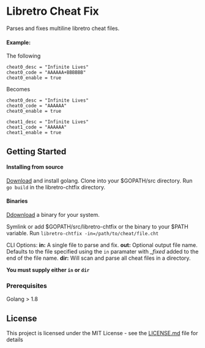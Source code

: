 # Libretro Cheat Fix

Parses and fixes multiline libretro cheat files.

#### Example:
The following
```
cheat0_desc = "Infinite Lives"
cheat0_code = "AAAAAA+BBBBBB"
cheat0_enable = true
```

Becomes
```
cheat0_desc = "Infinite Lives"
cheat0_code = "AAAAAA"
cheat0_enable = true

cheat1_desc = "Infinite Lives"
cheat1_code = "AAAAAA"
cheat1_enable = true
```

## Getting Started

#### Installing from source
[Download](https://golang.org/dl/) and install golang.
Clone into your $GOPATH/src directory.
Run `go build` in the libretro-chtfix directory.

#### Binaries
[Ddownload](https://github.com/roberts126/libretro-chtfix/releases) a binary for your system.

Symlink or add $GOPATH/src/libretro-chtfix or the binary to your $PATH variable.
Run `libretro-chtfix -in=/path/to/cheat/file.cht`

CLI Options:
**in:** A single file to parse and fix.
**out:** Optional output file name. Defaults to the file specified using the `in` paramater with *_fixed* added to the end of the file name.
**dir:** Will scan and parse all cheat files in a directory.

__**You must supply either `in` or `dir`**__

### Prerequisites

Golang > 1.8

## License

This project is licensed under the MIT License - see the [LICENSE.md](LICENSE.md) file for details
